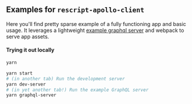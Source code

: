 ## Examples for `rescript-apollo-client`

Here you'll find pretty sparse example of a fully functioning app and basic usage. It leverages a lightweight [example graphql server](https://github.com/zth/graphql-client-example-server) and webpack to serve app assets.

#### Trying it out locally

```sh
yarn

yarn start
# (in another tab) Run the development server
yarn dev-server
# (in yet another tab!) Run the example GraphQL server
yarn graphql-server
```
